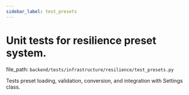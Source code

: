 ```yaml
---
sidebar_label: test_presets
---
```


# Unit tests for resilience preset system.

  file_path: `backend/tests/infrastructure/resilience/test_presets.py`

Tests preset loading, validation, conversion, and integration with Settings class.
